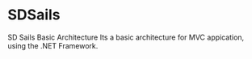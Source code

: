 # SDSails
SD Sails Basic Architecture
Its a basic architecture for MVC appication, using the .NET Framework.

